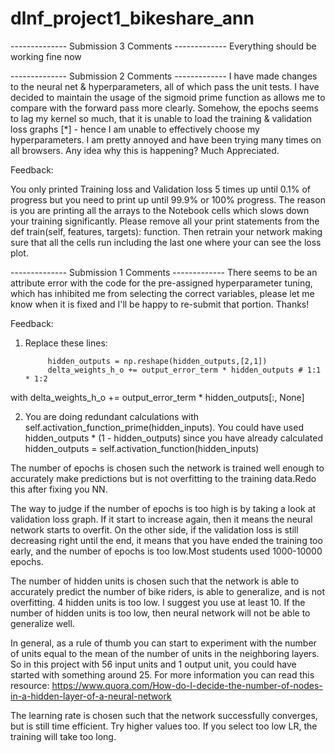 # dlnf_project1_bikeshare_ann

-------------- Submission 3 Comments -------------
Everything should be working fine now

-------------- Submission 2 Comments -------------
I have made changes to the neural net & hyperparameters, all of which pass the unit tests. I have decided to maintain the usage of the sigmoid prime function as allows me to compare with the forward pass more clearly. Somehow, the epochs seems to lag my kernel so much, that it is unable to load the training & validation loss graphs [*] - hence I am unable to effectively choose my hyperparameters. I am pretty annoyed and have been trying many times on all browsers. Any idea why this is happening? Much Appreciated.

Feedback:

You only printed Training loss and Validation loss 5 times up until 0.1% of progress but you need to print up until 99.9% or 100% progress. The reason is you are printing all the arrays to the Notebook cells which slows down your training significantly. Please remove all your print statements from the def train(self, features, targets): function. Then retrain your network making sure that all the cells run including the last one where your can see the loss plot.

-------------- Submission 1 Comments -------------
There seems to be an attribute error with the code for the pre-assigned hyperparameter tuning, which has inhibited me from selecting the correct variables, please let me know when it is fixed and I'll be happy to re-submit that portion. Thanks!

Feedback:

1) Replace these lines:

            hidden_outputs = np.reshape(hidden_outputs,[2,1])
            delta_weights_h_o += output_error_term * hidden_outputs # 1:1 * 1:2
            
with delta_weights_h_o += output_error_term * hidden_outputs[:, None]

2) You are doing redundant calculations with self.activation_function_prime(hidden_inputs). You could have used hidden_outputs * (1 - hidden_outputs) since you have already calculated hidden_outputs = self.activation_function(hidden_inputs)

The number of epochs is chosen such the network is trained well enough to accurately make predictions but is not overfitting to the training data.Redo this after fixing you NN.

The way to judge if the number of epochs is too high is by taking a look at validation loss graph. If it start to increase again, then it means the neural network starts to overfit.
On the other side, if the validation loss is still decreasing right until the end, it means that you have ended the training too early, and the number of epochs is too low.Most students used 1000-10000 epochs.

The number of hidden units is chosen such that the network is able to accurately predict the number of bike riders, is able to generalize, and is not overfitting.
4 hidden units is too low. I suggest you use at least 10. If the number of hidden units is too low, then neural network will not be able to generalize well.

In general, as a rule of thumb you can start to experiment with the number of units equal to the mean of the number of units in the neighboring layers. So in this project with 56 input units and 1 output unit, you could have started with something around 25.
For more information you can read this resource: https://www.quora.com/How-do-I-decide-the-number-of-nodes-in-a-hidden-layer-of-a-neural-network

The learning rate is chosen such that the network successfully converges, but is still time efficient.
Try higher values too. If you select too low LR, the training will take too long.
